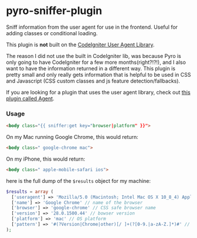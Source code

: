 pyro-sniffer-plugin
===================

Sniff information from the user agent for use in the frontend. Useful for adding classes or conditional loading.

This plugin is **not** built on the [CodeIgniter User Agent Library](http://ellislab.com/codeigniter/user-guide/libraries/user_agent.html).

The reason I did not use the built in CodeIgniter lib, was because Pyro is only going to have CodeIgniter for a few more months(right?!?!), and I also want to have the information returned in a different way. This plugin is pretty small and only really gets information that is helpful to be used in CSS and Javascript (CSS custom classes and js feature detection/fallbacks).

If you are looking for a plugin that uses the user agent library, check out [this plugin called Agent](https://www.pyrocms.com/store/details/agent_plugin).

### Usage

```html
<body class="{{ sniffer:get key="browser|platform" }}">
```

On my Mac running Google Chrome, this would return:

```html
<body class=" google-chrome mac">
```

On my iPhone, this would return:

```html
<body class=" apple-mobile-safari ios">
```
here is the full dump of the `$results` object for my machine:

```php
$results = array (
  ['useragent'] => 'Mozilla/5.0 (Macintosh; Intel Mac OS X 10_8_4) AppleWebKit/537.36 (KHTML, like Gecko) Chrome/28.0.1500.44 Safari/537.36' // full ua string
  ['name'] => 'Google Chrome' // name of the browser
  ['browser'] => 'google-chrome' // CSS safe browser name
  ['version'] => '28.0.1500.44' // bowser version
  ['platform'] => 'mac' // OS platform
  ['pattern'] => '#(?Version|Chrome|other)[/ ]+(?[0-9.|a-zA-Z.]*)#' // match pattern
);
```





